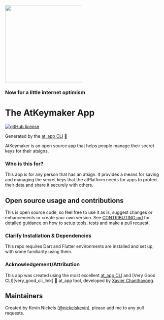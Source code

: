 <img width=250px src="https://atsign.dev/assets/img/atPlatform_logo_gray.svg?sanitize=true">

### Now for a little internet optimism

# The AtKeymaker App

[![gitHub license](https://img.shields.io/badge/license-BSD3-blue.svg)](packages/at_app/LICENSE)

Generated by the [at_app CLI](https://github.com/atsign-foundation/at_app) 🤖

AtKeymaker is an open source app that helps people manage their secret keys for their atsigns.

### Who is this for?
This app is for any person that has an atsign. It provides a means for saving and managing the secret keys that the atPlatform needs for apps to protect their data and share it securely with others.

## Open source usage and contributions

This is open source code, so feel free to use it as is, suggest changes or
enhancements or create your own version. See [CONTRIBUTING.md](./CONTRIBUTING.md)
for detailed guidance on how to setup tools, tests and make a pull request.

### Clarify Installation & Dependencies

This repo requires Dart and Flutter environments are installed and set up, with some familiarity using them.

### Acknowledgement/Attribution
This app was created using the most excellent [at_app CLI](https://github.com/atsign-foundation/at_app) and [Very Good CLI][very_good_cli_link] 🤖
at_app tool, developed by [Xavier Chanthavong](https://github.com/xavierchanth).

## Maintainers
Created by Kevin Nickels ([@nickelskevin](https://github.com/nickelskevin)), please add me to any pull requests.
